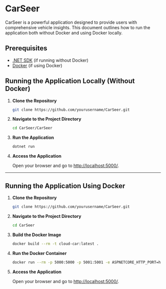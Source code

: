 # CarSeer
CarSeer is a powerful application designed to provide users with comprehensive vehicle insights. This document outlines how to run the application both without Docker and using Docker locally.

## Prerequisites

- [.NET SDK](https://dotnet.microsoft.com/download) (if running without Docker)
- [Docker](https://www.docker.com/get-started) (if using Docker)

## Running the Application Locally (Without Docker)

1. **Clone the Repository**

   ```bash
   git clone https://github.com/yourusername/CarSeer.git
   ```

2. **Navigate to the Project Directory**

   ```bash
   cd CarSeer/CarSeer
   ```

3. **Run the Application**

   ```bash
   dotnet run
   ```

4. **Access the Application**

   Open your browser and go to [http://localhost:5000/](http://localhost:5000/).

---

## Running the Application Using Docker

1. **Clone the Repository**

   ```bash
   git clone https://github.com/yourusername/CarSeer.git
   ```

2. **Navigate to the Project Directory**

   ```bash
   cd CarSeer
   ```

3. **Build the Docker Image**

   ```bash
   docker build --rm -t cloud-car:latest .
   ```

4. **Run the Docker Container**

   ```bash
   docker run --rm -p 5000:5000 -p 5001:5001 -e ASPNETCORE_HTTP_PORT=https://+:5001 -e ASPNETCORE_URLS=http://+:5000 cloud-car
   ```

5. **Access the Application**

   Open your browser and go to [http://localhost:5000/](http://localhost:5000/).
